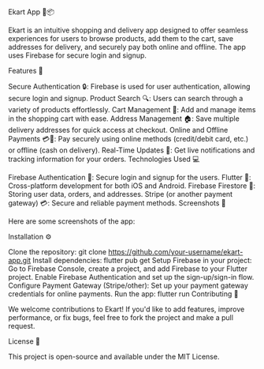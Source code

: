Ekart App 🚚📦

Ekart is an intuitive shopping and delivery app designed to offer seamless experiences for users to browse products, add them to the cart, save addresses for delivery, and securely pay both online and offline. The app uses Firebase for secure login and signup.

Features 🌟

Secure Authentication 🔒: Firebase is used for user authentication, allowing secure login and signup.
Product Search 🔍: Users can search through a variety of products effortlessly.
Cart Management 🛒: Add and manage items in the shopping cart with ease.
Address Management 🏠: Save multiple delivery addresses for quick access at checkout.
Online and Offline Payments 💳💸: Pay securely using online methods (credit/debit card, etc.) or offline (cash on delivery).
Real-Time Updates 📲: Get live notifications and tracking information for your orders.
Technologies Used 💻

Firebase Authentication 🔐: Secure login and signup for the users.
Flutter 📱: Cross-platform development for both iOS and Android.
Firebase Firestore 🧯: Storing user data, orders, and addresses.
Stripe (or another payment gateway) 💳: Secure and reliable payment methods.
Screenshots 📸

Here are some screenshots of the app:



Installation ⚙️

Clone the repository:
git clone https://github.com/your-username/ekart-app.git
Install dependencies:
flutter pub get
Setup Firebase in your project:
Go to Firebase Console, create a project, and add Firebase to your Flutter project.
Enable Firebase Authentication and set up the sign-up/sign-in flow.
Configure Payment Gateway (Stripe/other):
Set up your payment gateway credentials for online payments.
Run the app:
flutter run
Contributing 🤝

We welcome contributions to Ekart! If you'd like to add features, improve performance, or fix bugs, feel free to fork the project and make a pull request.

License 📝

This project is open-source and available under the MIT License.

